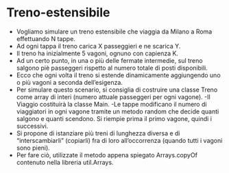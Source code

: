# Treno-estensibile

- Vogliamo simulare un treno estensibile che viaggia da Milano a Roma effettuando N tappe.
- Ad ogni tappa il treno carica X passeggieri e ne scarica Y.
- Il treno ha inizialmente 5 vagoni, ognuno con capienza K.
- Ad un certo punto, in una o più delle fermate intermedie, sul treno salgono piè passeggeri rispetto al numero totale di posti disponibili.
- Ecco che ogni volta il treno si estende dinamicamente aggiungendo uno o più vagoni a seconda dell’esigenza.
- Per simulare questo scenario, si consiglia di costruire una classe Treno come array di interi (numero attuale passeggeri per ogni vagone).
-Il Viaggio costituirà la classe Main.
-Le tappe modificano il numero di viaggiatori in ogni vagone tramite un metodo random che decide quanti salgono e quanti scendono. Si riempie prima il primo vagone, quindi i successivi.
- Si propone di istanziare più treni di lunghezza diversa e di “interscambiarli” (copiarli)  fra di loro all’occorrenza (quando tutti i vagoni sono pieni).
- Per fare ciò, utilizzate il metodo appena spiegato Arrays.copyOf contenuto nella libreria util.Arrays.

